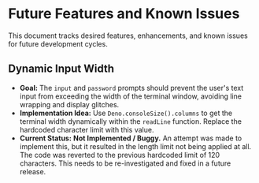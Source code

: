 # Future Features and Known Issues

This document tracks desired features, enhancements, and known issues for future development cycles.

## Dynamic Input Width

-   **Goal:** The `input` and `password` prompts should prevent the user's text input from exceeding the width of the terminal window, avoiding line wrapping and display glitches.
-   **Implementation Idea:** Use `Deno.consoleSize().columns` to get the terminal width dynamically within the `readLine` function. Replace the hardcoded character limit with this value.
-   **Current Status:** **Not Implemented / Buggy.** An attempt was made to implement this, but it resulted in the length limit not being applied at all. The code was reverted to the previous hardcoded limit of 120 characters. This needs to be re-investigated and fixed in a future release.

